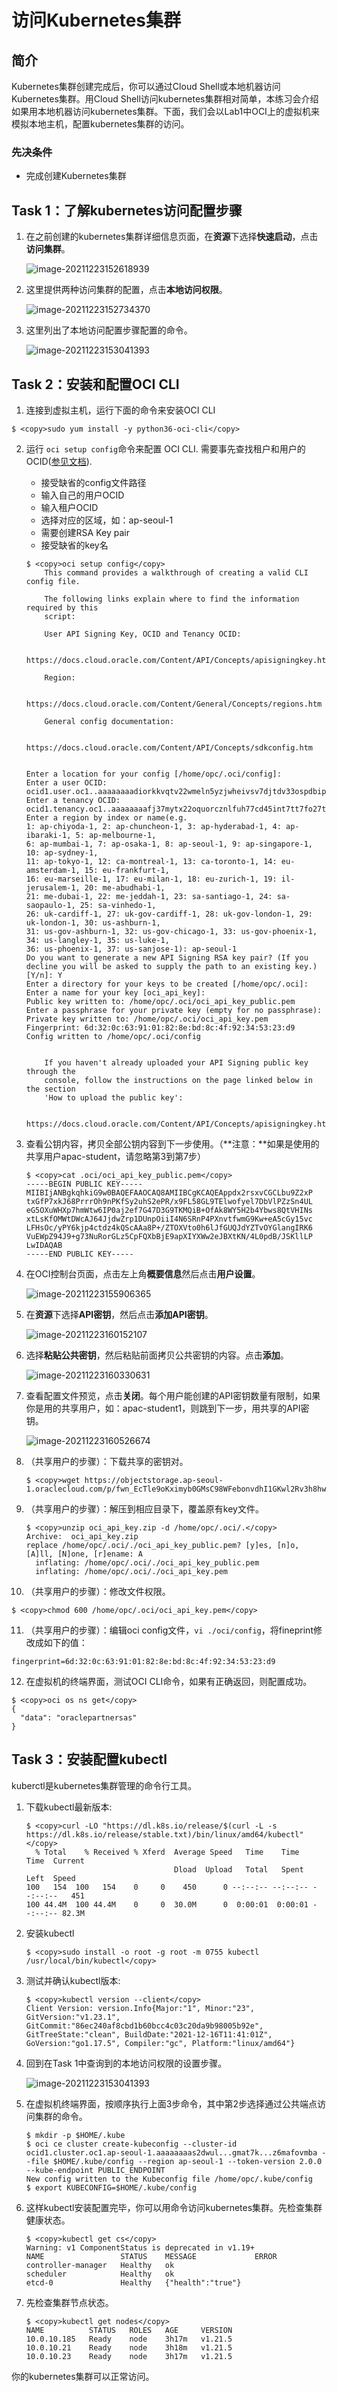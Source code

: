 # 访问Kubernetes集群

## 简介

Kubernetes集群创建完成后，你可以通过Cloud Shell或本地机器访问Kubernetes集群。用Cloud Shell访问kubernetes集群相对简单，本练习会介绍如果用本地机器访问kubernetes集群。下面，我们会以Lab1中OCI上的虚拟机来模拟本地主机，配置kubernetes集群的访问。

### 先决条件
- 完成创建Kubernetes集群



## Task 1：了解kubernetes访问配置步骤

1. 在之前创建的kubernetes集群详细信息页面，在**资源**下选择**快速启动**，点击**访问集群**。

    ![image-20211223152618939](images/image-20211223152618939.png)

2. 这里提供两种访问集群的配置，点击**本地访问权限**。

    ![image-20211223152734370](images/image-20211223152734370.png)

3. 这里列出了本地访问配置步骤配置的命令。

    ![image-20211223153041393](images/image-20211223153041393.png)

    

## Task 2：安装和配置OCI CLI

1. 连接到虚拟主机，运行下面的命令来安装OCI CLI

```
$ <copy>sudo yum install -y python36-oci-cli</copy>
```




2. 运行 `oci setup config`命令来配置 OCI CLI. 需要事先查找租户和用户的OCID([参见文档](https://docs.oracle.com/en-us/iaas/Content/API/Concepts/apisigningkey.htm#five)). 

   - 接受缺省的config文件路径
   - 输入自己的用户OCID
   - 输入租户OCID
   - 选择对应的区域，如：ap-seoul-1
   - 需要创建RSA Key pair
   - 接受缺省的key名

   ```
   $ <copy>oci setup config</copy>
       This command provides a walkthrough of creating a valid CLI config file.
   
       The following links explain where to find the information required by this
       script:
   
       User API Signing Key, OCID and Tenancy OCID:
   
           https://docs.cloud.oracle.com/Content/API/Concepts/apisigningkey.htm#Other
   
       Region:
   
           https://docs.cloud.oracle.com/Content/General/Concepts/regions.htm
   
       General config documentation:
   
           https://docs.cloud.oracle.com/Content/API/Concepts/sdkconfig.htm
   
   
   Enter a location for your config [/home/opc/.oci/config]: 
   Enter a user OCID: ocid1.user.oc1..aaaaaaaadiorkkvqtv22wmeln5yzjwheivsv7djtdv33ospdbipgppgazs4q
   Enter a tenancy OCID: ocid1.tenancy.oc1..aaaaaaaafj37mytx22oquorcznlfuh77cd45int7tt7fo27tuejsfqbybzrq
   Enter a region by index or name(e.g.
   1: ap-chiyoda-1, 2: ap-chuncheon-1, 3: ap-hyderabad-1, 4: ap-ibaraki-1, 5: ap-melbourne-1,
   6: ap-mumbai-1, 7: ap-osaka-1, 8: ap-seoul-1, 9: ap-singapore-1, 10: ap-sydney-1,
   11: ap-tokyo-1, 12: ca-montreal-1, 13: ca-toronto-1, 14: eu-amsterdam-1, 15: eu-frankfurt-1,
   16: eu-marseille-1, 17: eu-milan-1, 18: eu-zurich-1, 19: il-jerusalem-1, 20: me-abudhabi-1,
   21: me-dubai-1, 22: me-jeddah-1, 23: sa-santiago-1, 24: sa-saopaulo-1, 25: sa-vinhedo-1,
   26: uk-cardiff-1, 27: uk-gov-cardiff-1, 28: uk-gov-london-1, 29: uk-london-1, 30: us-ashburn-1,
   31: us-gov-ashburn-1, 32: us-gov-chicago-1, 33: us-gov-phoenix-1, 34: us-langley-1, 35: us-luke-1,
   36: us-phoenix-1, 37: us-sanjose-1): ap-seoul-1
   Do you want to generate a new API Signing RSA key pair? (If you decline you will be asked to supply the path to an existing key.) [Y/n]: Y
   Enter a directory for your keys to be created [/home/opc/.oci]: 
   Enter a name for your key [oci_api_key]: 
   Public key written to: /home/opc/.oci/oci_api_key_public.pem
   Enter a passphrase for your private key (empty for no passphrase): 
   Private key written to: /home/opc/.oci/oci_api_key.pem
   Fingerprint: 6d:32:0c:63:91:01:82:8e:bd:8c:4f:92:34:53:23:d9
   Config written to /home/opc/.oci/config
   
   
       If you haven't already uploaded your API Signing public key through the
       console, follow the instructions on the page linked below in the section
       'How to upload the public key':
   
           https://docs.cloud.oracle.com/Content/API/Concepts/apisigningkey.htm#How2
   
   ```

3. 查看公钥内容，拷贝全部公钥内容到下一步使用。（**注意：**如果是使用的共享用户apac-student，请忽略第3到第7步）

   ```
   $ <copy>cat .oci/oci_api_key_public.pem</copy> 
   -----BEGIN PUBLIC KEY-----
   MIIBIjANBgkqhkiG9w0BAQEFAAOCAQ8AMIIBCgKCAQEAppdx2rsxvCGCLbu9Z2xP
   txGfP7xkJ68PrrrOh9nPKfSy2uhS2ePR/x9FL58GL9TElwofyel7DbVlPZzSn4UL
   eG5OXuWHXp7hmWtw6IP0aj2ef7G47D3G9TKMQiB+OfAk8WY5H2b4Ybws8QtVHINs
   xtLsKfOMWtDWcAJ64JjdwZrp1DUnpOiiI4N6SRnP4PXnvtfwmG9Kw+eA5cGy15vc
   LFHsOc/yPY6kjp4ctdz4kQScAAa8P+/ZTOXVto0h6lJfGUQJdYZTvOYGlangIRK6
   VuEWpZ94J9+g73NuRorGLz5CpFQXbBjE9apXIYXWw2eJBXtKN/4L0pdB/JSKllLP
   LwIDAQAB
   -----END PUBLIC KEY-----
   ```

4. 在OCI控制台页面，点击左上角**概要信息**然后点击**用户设置**。

   ![image-20211223155906365](images/image-20211223155906365.png)

5. 在**资源**下选择**API密钥**，然后点击**添加API密钥**。

   ![image-20211223160152107](images/image-20211223160152107.png)

6. 选择**粘贴公共密钥**，然后粘贴前面拷贝公共密钥的内容。点击**添加**。

   ![image-20211223160330631](images/image-20211223160330631.png)

7. 查看配置文件预览，点击**关闭**。每个用户能创建的API密钥数量有限制，如果你是用的共享用户，如：apac-student1，则跳到下一步，用共享的API密钥。

   ![image-20211223160526674](images/image-20211223160526674.png)

8. （共享用户的步骤）：下载共享的密钥对。

   ```
   $ <copy>wget https://objectstorage.ap-seoul-1.oraclecloud.com/p/fwn_EcTle9oKximyb0GMsC98WFebonvdhI1GKwl2Rv3h8hwk7BDtRHJM_rL7wOxk/n/oraclepartnersas/b/ADWLab/o/oci_api_key.zip</copy>
   ```

   

9. （共享用户的步骤）：解压到相应目录下，覆盖原有key文件。

   ```
   $ <copy>unzip oci_api_key.zip -d /home/opc/.oci/.</copy>
   Archive:  oci_api_key.zip
   replace /home/opc/.oci/./oci_api_key_public.pem? [y]es, [n]o, [A]ll, [N]one, [r]ename: A
     inflating: /home/opc/.oci/./oci_api_key_public.pem  
     inflating: /home/opc/.oci/./oci_api_key.pem 
   ```

   

10. （共享用户的步骤）：修改文件权限。

   ```
   $ <copy>chmod 600 /home/opc/.oci/oci_api_key.pem</copy>
   ```

   

11. （共享用户的步骤）：编辑oci config文件，`vi ./oci/config`，将fineprint修改成如下的值：

   ```
   fingerprint=6d:32:0c:63:91:01:82:8e:bd:8c:4f:92:34:53:23:d9
   ```
   
   
   
12. 在虚拟机的终端界面，测试OCI CLI命令，如果有正确返回，则配置成功。

   ```
   $ <copy>oci os ns get</copy>
   {
     "data": "oraclepartnersas"
   }
   ```



## Task 3：安装配置kubectl

kuberctl是kubernetes集群管理的命令行工具。

1. 下载kubectl最新版本:

   ```
   $ <copy>curl -LO "https://dl.k8s.io/release/$(curl -L -s https://dl.k8s.io/release/stable.txt)/bin/linux/amd64/kubectl"</copy>
     % Total    % Received % Xferd  Average Speed   Time    Time     Time  Current
                                    Dload  Upload   Total   Spent    Left  Speed
   100   154  100   154    0     0    450      0 --:--:-- --:--:-- --:--:--   451
   100 44.4M  100 44.4M    0     0  30.0M      0  0:00:01  0:00:01 --:--:-- 82.3M
   
   ```

2. 安装kubectl

   ```
   $ <copy>sudo install -o root -g root -m 0755 kubectl /usr/local/bin/kubectl</copy>
   ```

   

3. 测试并确认kubectl版本:

   ```
   $ <copy>kubectl version --client</copy>
   Client Version: version.Info{Major:"1", Minor:"23", GitVersion:"v1.23.1", GitCommit:"86ec240af8cbd1b60bcc4c03c20da9b98005b92e", GitTreeState:"clean", BuildDate:"2021-12-16T11:41:01Z", GoVersion:"go1.17.5", Compiler:"gc", Platform:"linux/amd64"}
   ```

   

6. 回到在Task 1中查询到的本地访问权限的设置步骤。

   ![image-20211223153041393](images/image-20211223153041393.png)

7. 在虚拟机终端界面，按顺序执行上面3步命令，其中第2步选择通过公共端点访问集群的命令。

   ```
   $ mkdir -p $HOME/.kube
   $ oci ce cluster create-kubeconfig --cluster-id ocid1.cluster.oc1.ap-seoul-1.aaaaaaaas2dwul...gmat7k...z6mafovmba --file $HOME/.kube/config --region ap-seoul-1 --token-version 2.0.0  --kube-endpoint PUBLIC_ENDPOINT
   New config written to the Kubeconfig file /home/opc/.kube/config
   $ export KUBECONFIG=$HOME/.kube/config
   ```
   
   
   
9. 这样kubectl安装配置完毕，你可以用命令访问kubernetes集群。先检查集群健康状态。

   ```
   $ <copy>kubectl get cs</copy>  
   Warning: v1 ComponentStatus is deprecated in v1.19+
   NAME                 STATUS    MESSAGE             ERROR
   controller-manager   Healthy   ok                  
   scheduler            Healthy   ok                  
   etcd-0               Healthy   {"health":"true"} 
   ```
   
   
   
9. 先检查集群节点状态。

   ```
   $ <copy>kubectl get nodes</copy>
   NAME          STATUS   ROLES   AGE     VERSION
   10.0.10.185   Ready    node    3h17m   v1.21.5
   10.0.10.21    Ready    node    3h18m   v1.21.5
   10.0.10.23    Ready    node    3h17m   v1.21.5
   ```

你的kubernetes集群可以正常访问。

   